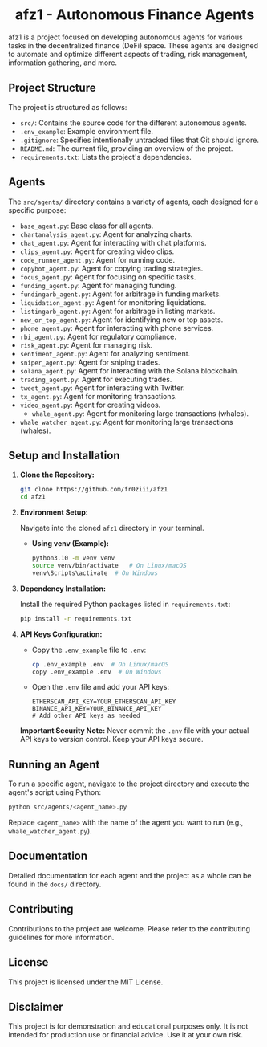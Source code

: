 <h1 style="text-align: center;"> afz1 - Autonomous Finance Agents </h1>

afz1 is a project focused on developing autonomous agents for various tasks in the decentralized finance (DeFi) space. These agents are designed to automate and optimize different aspects of trading, risk management, information gathering, and more.

## Project Structure

The project is structured as follows:

-   `src/`: Contains the source code for the different autonomous agents.
-   `.env_example`: Example environment file.
-   `.gitignore`: Specifies intentionally untracked files that Git should ignore.
-   `README.md`: The current file, providing an overview of the project.
-   `requirements.txt`: Lists the project's dependencies.

## Agents

The `src/agents/` directory contains a variety of agents, each designed for a specific purpose:

-   `base_agent.py`: Base class for all agents.
-   `chartanalysis_agent.py`: Agent for analyzing charts.
-   `chat_agent.py`: Agent for interacting with chat platforms.
-   `clips_agent.py`: Agent for creating video clips.
-   `code_runner_agent.py`: Agent for running code.
-   `copybot_agent.py`: Agent for copying trading strategies.
-   `focus_agent.py`: Agent for focusing on specific tasks.
-   `funding_agent.py`: Agent for managing funding.
-   `fundingarb_agent.py`: Agent for arbitrage in funding markets.
-   `liquidation_agent.py`: Agent for monitoring liquidations.
-   `listingarb_agent.py`: Agent for arbitrage in listing markets.
-   `new_or_top_agent.py`: Agent for identifying new or top assets.
-   `phone_agent.py`: Agent for interacting with phone services.
-   `rbi_agent.py`: Agent for regulatory compliance.
-   `risk_agent.py`: Agent for managing risk.
-   `sentiment_agent.py`: Agent for analyzing sentiment.
-   `sniper_agent.py`: Agent for sniping trades.
-   `solana_agent.py`: Agent for interacting with the Solana blockchain.
-   `trading_agent.py`: Agent for executing trades.
-   `tweet_agent.py`: Agent for interacting with Twitter.
-   `tx_agent.py`: Agent for monitoring transactions.
-   `video_agent.py`: Agent for creating videos.
    -   `whale_agent.py`: Agent for monitoring large transactions (whales).
-   `whale_watcher_agent.py`: Agent for monitoring large transactions (whales).

## Setup and Installation

1.  **Clone the Repository:**

    ```bash
    git clone https://github.com/fr0ziii/afz1
    cd afz1
    ```
2.  **Environment Setup:**

    Navigate into the cloned `afz1` directory in your terminal.

    *   **Using venv (Example):**

        ```bash
        python3.10 -m venv venv
        source venv/bin/activate   # On Linux/macOS
        venv\Scripts\activate  # On Windows
        ```
3.  **Dependency Installation:**

    Install the required Python packages listed in `requirements.txt`:

    ```bash
    pip install -r requirements.txt
    ```
4.  **API Keys Configuration:**

    *   Copy the `.env_example` file to `.env`:

        ```bash
        cp .env_example .env  # On Linux/macOS
        copy .env_example .env  # On Windows
        ```
    *   Open the `.env` file and add your API keys:

        ```
        ETHERSCAN_API_KEY=YOUR_ETHERSCAN_API_KEY
        BINANCE_API_KEY=YOUR_BINANCE_API_KEY
        # Add other API keys as needed
        ```

    **Important Security Note:** Never commit the `.env` file with your actual API keys to version control. Keep your API keys secure.

## Running an Agent

To run a specific agent, navigate to the project directory and execute the agent's script using Python:

```bash
python src/agents/<agent_name>.py
```

Replace `<agent_name>` with the name of the agent you want to run (e.g., `whale_watcher_agent.py`).

## Documentation

Detailed documentation for each agent and the project as a whole can be found in the `docs/` directory.

## Contributing

Contributions to the project are welcome. Please refer to the contributing guidelines for more information.

## License

This project is licensed under the MIT License.

## Disclaimer

This project is for demonstration and educational purposes only. It is not intended for production use or financial advice. Use it at your own risk.
